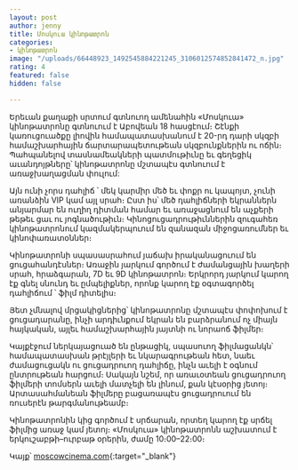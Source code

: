 ```yaml
---
layout: post
author: jenny
title: Մոսկուա կինոթատրոն
categories:
- կինոթատրոն
image: "/uploads/66448923_1492545884221245_3106012574852841472_n.jpg"
rating: 4
featured: false
hidden: false

---
```

Երեւան քաղաքի սրտում գտնուող ամենահին «Մոսկուա» կինոթատրոնը գտնուում է Աբովեան 18 հասցէում։ Շէնքի կառուցուածքը լիովին համապատասխանում է 20-րդ դարի սկզբի համաշխարհային ճարտարապետութեան սկզբունքներին ու ոճին։ Պահպանելով տասնամեակների պատմութիւնը եւ գեղեցիկ աւանդոյթները՝ կինոթատրոնը մշտապէս գտնուում է առաջխաղացման փուլում:

Այն ունի չորս դահլիճ ՝ մեկ կարմիր մեծ եւ փոքր ու կապոյտ, չունի առանձին VIP կամ այլ սրահ։ Ըստ իս՝ մեծ դահլիճների եկրաններն անյարմար են ուղիղ դիտման համար եւ առաջացնում են աչքերի թեթեւ ցաւ ու յոգնածութիւն։ Կինոցուցադրութիւններին զուգահեռ կինոթատրոնում կազմակերպուում են զանազան միջոցառումներ եւ կինոփառատօններ։

Կինոթատրոնի սպասասրահում յաճախ իրականացուում են ցուցահանդէսներ։ Առաջին յարկում գործում է ժամանցային խաղերի սրահ, հրաձգարան, 7D եւ 9D կինոթատրոն։ Երկրորդ յարկում կարող էք գնել սնունդ եւ ըմպելիքներ, որոնք կարող էք օգտագործել դահլիճում ՝ ֆիլմ դիտելիս։

Յետ չմնալով մրցակիցներից՝ կինոթատրոնը մշտապէս փոփոխում է ցուցադարանը, ինչի արդիւնքում եկրան են բարձրանում ոչ միայն հայկական, այլեւ համաշխարհային յայտնի ու նորաոճ ֆիլմեր։

Կայքէջում ներկայացուած են ընթացիկ, սպասուող ֆիլմացանկն՝ համապատասխան թրէյլերի եւ նկարագրութեան հետ, նաեւ ժամացուցակն ու ցուցադրուող դահլիճը, ինչն աւելի է օգնում ընտրութեան հարցում։ Սակայն նշեմ, որ առաւօտեան ցուցադրուող ֆիլմերի տոմսերն աւելի մատչելի են լինում, քան կէսօրից յետոյ։ Արտասահմանեան ֆիլմերը բացառապէս ցուցադրուում են ռուսերէն թարգմանութեամբ։

Կինոթատրոնին կից գործում է սրճարան, որտեղ կարող էք սրճել ֆիլմից առաջ կամ յետոյ։ «Մոսկուա» կինոթատրոնն աշխատում է երկուշաբթի–ուրբաթ օրերին, ժամը 10։00–22։00։

Կայք՝ [moscowcinema.com](https://moscowcinema.com/){:target="_blank"}